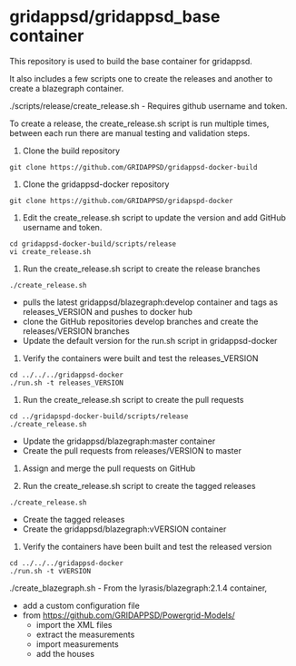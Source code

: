 # gridappsd/gridappsd_base container

This repository is used to build the base container for gridappsd.  

It also includes a few scripts one to create the releases and another to create a blazegraph container.

./scripts/release/create_release.sh - Requires github username and token.  

To create a release, the create_release.sh script is run multiple times, between each run there are manual testing and validation steps.

1.  Clone the build repository 
```
git clone https://github.com/GRIDAPPSD/gridappsd-docker-build
```

1.  Clone the gridappsd-docker repository
```
git clone https://github.com/GRIDAPPSD/gridapspd-docker
```

1.  Edit the create_release.sh script to update the version and add GitHub username and token.
```
cd gridappsd-docker-build/scripts/release
vi create_release.sh
```

1.  Run the create_release.sh script to create the release branches  
```
./create_release.sh
```
  - pulls the latest gridappsd/blazegraph:develop container and tags as releases_VERSION and pushes to docker hub
  - clone the GitHub repositories develop branches and create the releases/VERSION branches
  - Update the default version for the run.sh script in gridappsd-docker

1.  Verify the containers were built and test the releases_VERSION
```
cd ../../../gridappsd-docker
./run.sh -t releases_VERSION
```

1.  Run the create_release.sh script to create the pull requests
```
cd ../gridapspd-docker-build/scripts/release
./create_release.sh
```
 - Update the gridappsd/blazegraph:master container
 - Create the pull requests from releases/VERSION to master

1.  Assign and merge the pull requests on GitHub    

1.  Run the create_release.sh script to create the tagged releases
```
./create_release.sh
```
  - Create the tagged releases
  - Create the gridappsd/blazegraph:vVERSION container 

1.  Verify the containers have been built and test the released version
```
cd ../../../gridappsd-docker
./run.sh -t vVERSION
```

./create_blazegraph.sh - From the lyrasis/blazegraph:2.1.4 container, 
 * add a custom configuration file 
 * from https://github.com/GRIDAPPSD/Powergrid-Models/
   * import the XML files 
   * extract the measurements 
   * import measurements
   * add the houses
